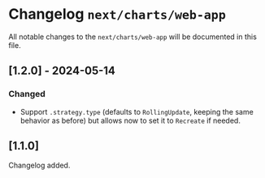 # Changelog `next/charts/web-app`
All notable changes to the `next/charts/web-app` will be documented in this file.
## [1.2.0] - 2024-05-14
### Changed
- Support `.strategy.type` (defaults to `RollingUpdate`, keeping the same behavior as before) but allows now to set it to `Recreate` if needed.
## [1.1.0]
Changelog added.